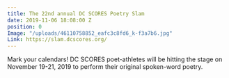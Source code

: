 ```yaml
---
title: The 22nd annual DC SCORES Poetry Slam
date: 2019-11-06 18:08:00 Z
position: 0
Image: "/uploads/46110758852_eafc3c8fd6_k-f3a7b6.jpg"
Link: https://slam.dcscores.org/
---
```


Mark your calendars! DC SCORES poet-athletes will be hitting the stage on November 19-21, 2019 to perform their original spoken-word poetry. 